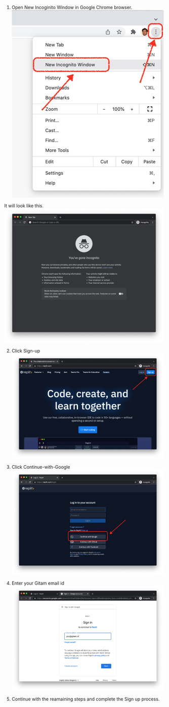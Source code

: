 1. Open New Incoginito Window in Google Chrome browser.
![New-Incognito-Window](assets/00-select-new-incognito-window.jpg)

It will look like this. 
![Incognito](assets/01-open-incognito-in-google-chrome.jpeg)

2. Click Sign-up
![Sign-up](assets/02-click-sign-up.jpeg)

3. Click Continue-with-Google
![Continue-with-Google](assets/03-click-continue-with-google.jpeg)

4. Enter your Gitam email id
![Use-GITAM-emailid](assets/04-enter-your-gitam-email-id.jpeg)

5. Continue with the reamaining steps and complete the Sign up process.